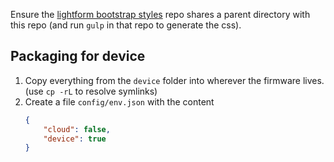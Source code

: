 Ensure the [lightform bootstrap styles](https://gitlab.lumenous3d.com/cloud/lightform-bootstrap) 
repo shares a parent directory with this repo (and run `gulp` in that repo to generate the css). 

## Packaging for device

1. Copy everything from the `device` folder into wherever the firmware lives. (use `cp -rL` to resolve symlinks)
2. Create a file `config/env.json` with the content
	```json
	{
		"cloud": false,
		"device": true
	}
	```
